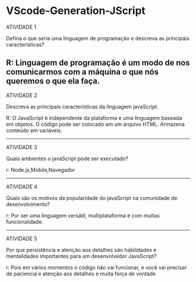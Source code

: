 # VScode-Generation-JScript

ATIVIDADE 1

Defina o que seria uma linguagem de programação e descreva as principais características?

R: Linguagem de programação é um modo de nos comunicarmos com a máquina o que nós queremos o que ela faça.
------------------------------------------------------------------------------------------------

ATIVIDADE 2

Descreva as principais características da linguagem javaScript.

R: O JavaScript é independente da plataforma e uma linguagem baseada em objetos. O código pode ser colocado em um arquivo HTML. Armazena conteúdo em variáveis.

------------------------------------------------------------------------------------------------
ATIVIDADE 3

Quais ambientes o javaScript pode ser executado?

r: Node.js,Mobile,Navegador

------------------------------------------------------------------------------------------------
ATIVIDADE 4

Quais são os motivos da popularidade do javaScript na comunidade de desenvolvimento?

r: Por ser uma linguagem versátil, multiplataforma e com muitas funcionalidade.

------------------------------------------------------------------------------------------------

ATIVIDADE 5

Por que persistência e atenção aos detalhes são habilidades e mentalidades importantes para um desenvolvedor JavaScript?

r: Pois em vários momentos o código não vai funcionar, e você vai precisar de paciencia e atenção aos detalhes e muita força de vontade